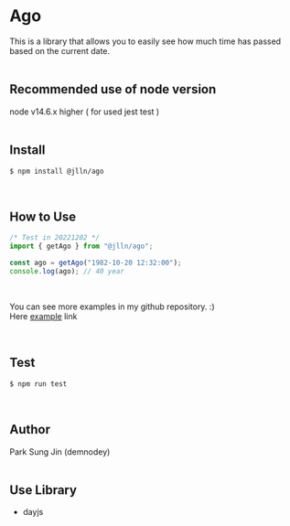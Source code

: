 # Ago

This is a library that allows you to easily see how much time has passed based on the current date.  
<br/>

## Recommended use of node version

node v14.6.x higher ( for used jest test )  
<br/>

## Install

```shell
$ npm install @jlln/ago
```

<br/>

## How to Use

```javascript
/* Test in 20221202 */
import { getAgo } from "@jlln/ago";

const ago = getAgo("1982-10-20 12:32:00");
console.log(ago); // 40 year
```

<br/>

You can see more examples in my github repository. :)  
Here [example](https://github.com/ondaa/ago/tree/master/example) link

<br/>

## Test

```shell
$ npm run test
```

<br/>

## Author

Park Sung Jin (demnodey)  
<br/>

## Use Library

- dayjs
